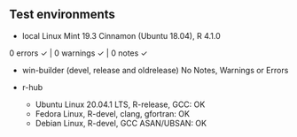 ## Test environments
  
* local Linux Mint 19.3 Cinnamon (Ubuntu 18.04), R 4.1.0

0 errors ✓ | 0 warnings ✓ | 0 notes ✓
  
* win-builder (devel, release and oldrelease)
  No Notes, Warnings or Errors
  
* r-hub 
  - Ubuntu Linux 20.04.1 LTS, R-release, GCC: OK
  - Fedora Linux, R-devel, clang, gfortran: OK
  - Debian Linux, R-devel, GCC ASAN/UBSAN: OK

